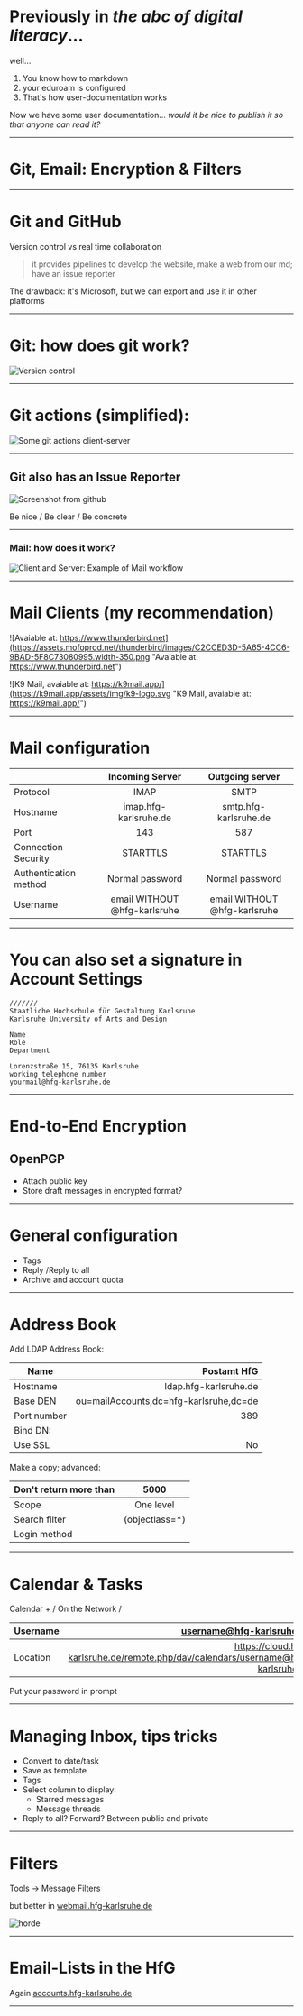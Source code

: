 # Previously in _the abc of digital literacy_...

well...

1. You know how to markdown
2. your eduroam is configured
3. That's how user-documentation works

Now we have some user documentation… _would it be nice to publish it so that anyone can read it?_

---

# Git, Email: Encryption & Filters

---

# Git and GitHub

Version control vs real time collaboration

> it provides pipelines to develop the website, make a web from our md; have an issue reporter

The drawback: it's Microsoft, but we can export and use it in other platforms

---

# Git: how does git work?


![Version control](./git-commit-branch-merge.png)


---

# Git actions (simplified):

![Some git actions client-server](./git-push-pull.png "Some git actions client-server")


---

## Git also has an Issue Reporter

![Screenshot from github](./git-code-issues.png)

Be nice / Be clear / Be concrete

---

### Mail: how does it work?

![Client and Server: Example of Mail workflow](./mail-workflow.png "Client and Server: Example of Mailworkflow")

---

# Mail Clients (my recommendation)
![Avaiable at: https://www.thunderbird.net](https://assets.mofoprod.net/thunderbird/images/C2CCED3D-5A65-4CC6-9BAD-5F8C73080995.width-350.png "Avaiable at: https://www.thunderbird.net")



![K9 Mail, avaiable at: https://k9mail.app/](https://k9mail.app/assets/img/k9-logo.svg "K9 Mail, avaiable at: https://k9mail.app/")


---

# Mail configuration

|                       | Incoming Server              | Outgoing server              |
|-----------------------|:----------------------------:|:----------------------------:|
| Protocol              | IMAP                         | SMTP                         |
| Hostname              | imap.hfg-karlsruhe.de        | smtp.hfg-karlsruhe.de        |
| Port                  | 143                          | 587                          |
| Connection Security   | STARTTLS                     | STARTTLS                     |
| Authentication method | Normal password              | Normal password              |
| Username              | email WITHOUT @hfg-karlsruhe | email WITHOUT @hfg-karlsruhe |

---

# You can also set a signature in Account Settings

```
///////
Staatliche Hochschule für Gestaltung Karlsruhe
Karlsruhe University of Arts and Design

Name
Role
Department

Lorenzstraße 15, 76135 Karlsruhe
working telephone number
yourmail@hfg-karlsruhe.de
```

---

# End-to-End Encryption


## OpenPGP

- Attach public key
- Store draft messages in encrypted format?

---

# General configuration

- Tags
- Reply /Reply to all
- Archive and account quota

---

# Address Book

Add LDAP Address Book:

| Name        |                            Postamt HfG |
|-------------|---------------------------------------:|
| Hostname    |                  ldap.hfg-karlsruhe.de |
| Base DEN    | ou=mailAccounts,dc=hfg-karlsruhe,dc=de |
| Port number |                                    389 |
| Bind DN:    |                                        |
| Use SSL     |                                     No |

Make a copy;  advanced:

| Don't return more than | 5000           |
|------------------------|:--------------:|
| Scope                  | One level      |
| Search filter          | (objectlass=*) |
| Login method           |                |

---

# Calendar & Tasks

Calendar + / On the Network /

| Username | username@hfg-karlsruhe.de |
| :---  | ---: |
| Location | https://cloud.hfg-karlsruhe.de/remote.php/dav/calendars/username@hfg-karlsruhe.de |


Put your password in prompt

---

# Managing Inbox, tips tricks

- Convert to date/task
- Save as template
- Tags
- Select column to display:
    - Starred messages
    - Message threads
- Reply to all? Forward? Between public and private

---

# Filters

Tools → Message Filters

but better in [webmail.hfg-karlsruhe.de](webmail.hfg-karlsruhe.de)

![horde](./mail-horde-filters.png)


---

# Email-Lists in the HfG

Again [accounts.hfg-karlsruhe.de](accounts.hfg-karlsruhe.de)

---